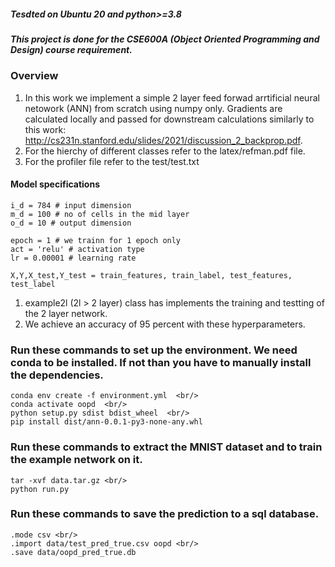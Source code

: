 ##### Tesdted on Ubuntu 20 and python>=3.8
##### This project is done for the CSE600A (Object Oriented Programming and Design) course requirement.
### Overview
1. In this work we implement a simple 2 layer feed forwad arrtificial neural netowork (ANN) from scratch using numpy only. Gradients are calculated locally and passed for downstream calculations similarly to this work: http://cs231n.stanford.edu/slides/2021/discussion_2_backprop.pdf.
2. For the hierchy of different classes refer to the latex/refman.pdf file. 
3. For the profiler file refer to the test/test.txt

#### Model specifications
```
i_d = 784 # input dimension  
m_d = 100 # no of cells in the mid layer  
o_d = 10 # output dimension  

epoch = 1 # we trainn for 1 epoch only  
act = 'relu' # activation type  
lr = 0.00001 # learning rate  

X,Y,X_test,Y_test = train_features, train_label, test_features, test_label  
```
1. example2l (2l > 2 layer) class has implements the training and testting of the 2 layer network.   
2. We achieve an accuracy of 95 percent with these hyperparameters.   


### Run these commands to set up the environment. We need conda to be installed. If not than you have to manually install the dependencies. 
```
conda env create -f environment.yml  <br/>
conda activate oopd  <br/>
python setup.py sdist bdist_wheel  <br/>
pip install dist/ann-0.0.1-py3-none-any.whl
```
### Run these commands to extract the MNIST dataset and to train the example network on it. 
```
tar -xvf data.tar.gz <br/>
python run.py
```

### Run these commands to save the prediction to a sql database. 
```
.mode csv <br/>
.import data/test_pred_true.csv oopd <br/>
.save data/oopd_pred_true.db 
```

